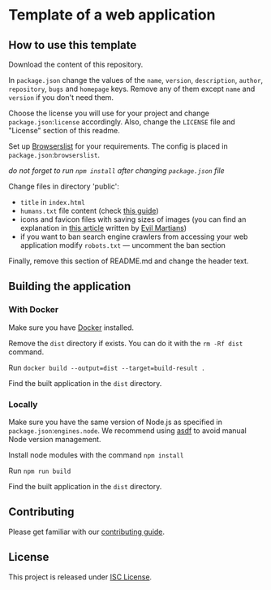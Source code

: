 # Template of a web application

## How to use this template

Download the content of this repository.

In `package.json` change the values of the `name`, `version`, `description`, `author`, `repository`, `bugs` and `homepage` keys. Remove any of them except `name` and `version` if you don't need them.

Choose the license you will use for your project and change `package.json`:`license` accordingly. Also, change the `LICENSE` file and "License" section of this readme.

Set up [Browserslist](https://browsersl.ist) for your requirements. The config is placed in `package.json`:`browserslist`.

_do not forget to run `npm install` after changing `package.json` file_

Change files in directory 'public':

-   `title` in `index.html`
-   `humans.txt` file content (check [this guide](https://humanstxt.org))
-   icons and favicon files with saving sizes of images (you can find an explanation in [this article](https://evilmartians.com/chronicles/how-to-favicon-in-2021-six-files-that-fit-most-needs) written by [Evil Martians](https://evilmartians.com/))
-   if you want to ban search engine crawlers from accessing your web application modify `robots.txt` — uncomment the ban section

Finally, remove this section of README.md and change the header text.

## Building the application

### With Docker

Make sure you have [Docker](https://www.docker.com) installed.

Remove the `dist` directory if exists. You can do it with the `rm -Rf dist` command.

Run `docker build --output=dist --target=build-result .`

Find the built application in the `dist` directory.

### Locally

Make sure you have the same version of Node.js as specified in `package.json`:`engines.node`.
We recommend using [asdf](https://asdf-vm.com) to avoid manual Node version management.

Install node modules with the command `npm install`

Run `npm run build`

Find the built application in the `dist` directory.

## Contributing

Please get familiar with our [contributing guide](./CONTRIBUTING.md).

## License

This project is released under [ISC License](https://opensource.org/licenses/ISC).
